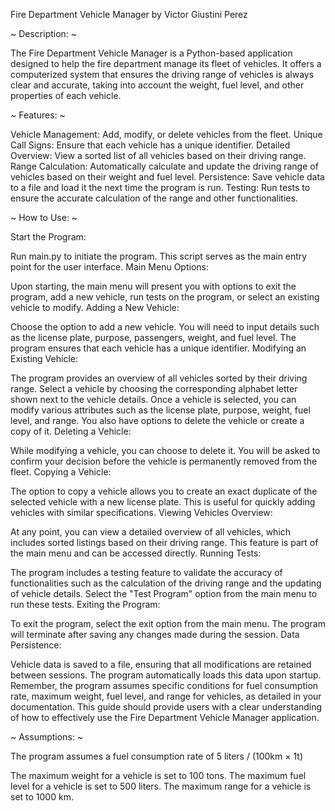 Fire Department Vehicle Manager by Victor Giustini Perez

~ Description: ~

The Fire Department Vehicle Manager is a Python-based application designed to help the fire department manage its fleet of vehicles. It offers a computerized system that ensures the driving range of vehicles is always clear and accurate, taking into account the weight, fuel level, and other properties of each vehicle.


~ Features: ~

Vehicle Management: Add, modify, or delete vehicles from the fleet.
Unique Call Signs: Ensure that each vehicle has a unique identifier.
Detailed Overview: View a sorted list of all vehicles based on their driving range.
Range Calculation: Automatically calculate and update the driving range of vehicles based on their weight and fuel level.
Persistence: Save vehicle data to a file and load it the next time the program is run.
Testing: Run tests to ensure the accurate calculation of the range and other functionalities.

~ How to Use: ~

Start the Program:

Run main.py to initiate the program. This script serves as the main entry point for the user interface.
Main Menu Options:

Upon starting, the main menu will present you with options to exit the program, add a new vehicle, run tests on the program, or select an existing vehicle to modify.
Adding a New Vehicle:

Choose the option to add a new vehicle. You will need to input details such as the license plate, purpose, passengers, weight, and fuel level. The program ensures that each vehicle has a unique identifier.
Modifying an Existing Vehicle:

The program provides an overview of all vehicles sorted by their driving range. Select a vehicle by choosing the corresponding alphabet letter shown next to the vehicle details.
Once a vehicle is selected, you can modify various attributes such as the license plate, purpose, weight, fuel level, and range. You also have options to delete the vehicle or create a copy of it.
Deleting a Vehicle:

While modifying a vehicle, you can choose to delete it. You will be asked to confirm your decision before the vehicle is permanently removed from the fleet.
Copying a Vehicle:

The option to copy a vehicle allows you to create an exact duplicate of the selected vehicle with a new license plate. This is useful for quickly adding vehicles with similar specifications.
Viewing Vehicles Overview:

At any point, you can view a detailed overview of all vehicles, which includes sorted listings based on their driving range. This feature is part of the main menu and can be accessed directly.
Running Tests:

The program includes a testing feature to validate the accuracy of functionalities such as the calculation of the driving range and the updating of vehicle details. Select the "Test Program" option from the main menu to run these tests.
Exiting the Program:

To exit the program, select the exit option from the main menu. The program will terminate after saving any changes made during the session.
Data Persistence:

Vehicle data is saved to a file, ensuring that all modifications are retained between sessions. The program automatically loads this data upon startup.
Remember, the program assumes specific conditions for fuel consumption rate, maximum weight, fuel level, and range for vehicles, as detailed in your documentation. This guide should provide users with a clear understanding of how to effectively use the Fire Department Vehicle Manager application.

~ Assumptions: ~

The program assumes a fuel consumption rate of 
5 liters / (100km × 1t)

The maximum weight for a vehicle is set to 100 tons.
The maximum fuel level for a vehicle is set to 500 liters.
The maximum range for a vehicle is set to 1000 km.
